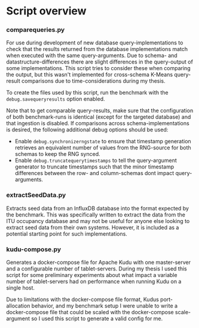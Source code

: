 # Script overview
### comparequeries.py
For use during development of new database query-implementations to check that the results returned from the database implementations match when executed with the same query-arguments. Due to schema- and datastructure-differences there are slight differences in the query-output of some implementations. This script tries to consider these when comparing the output, but this wasn't implemented for cross-schema K-Means query-result comparisons due to time-considerations during my thesis.

To create the files used by this script, run the benchmark with the `debug.savequeryresults` option enabled.

Note that to get comparable query-results, make sure that the configuration of both benchmark-runs is identical (except for the targeted database) and that ingestion is disabled. If comparisons across schema-implementations is desired, the following additional debug options should be used:
* Enable `debug.synchronizerngstate` to ensure that timestamp generation retrieves an equivalent number of values from the RNG-source for both schemas to keep the RNG synced.
* Enable `debug.truncatequerytimestamps` to tell the query-argument generator to truncate timestamps such that the minor timestamp differences between the row- and column-schemas dont impact query-arguments.

### extractSeedData.py
Extracts seed data from an InfluxDB database into the format expected by the benchmark. This was specifically written to extract the data from the ITU occupancy database and may not be useful for anyone else looking to extract seed data from their own systems. However, it is included as a potential starting point for such implementations.

### kudu-compose.py
Generates a docker-compose file for Apache Kudu with one master-server and a configurable number of tablet-servers. During my thesis I used this script for some preliminary experiments about what impact a variable number of tablet-servers had on performance when running Kudu on a single host. 

Due to limitations with the docker-compose file format, Kudus port-allocation behavior, and my benchmark setup I were unable to write a docker-compose file that could be scaled with the docker-compose scale-argument so I used this script to generate a valid config for me.